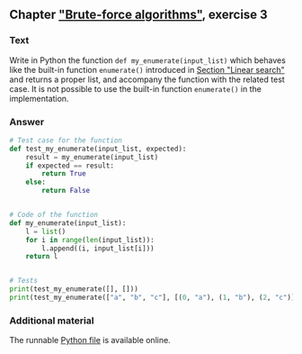 ## Chapter ["Brute-force algorithms"](https://comp-think.github.io/book/06.pdf), exercise 3

### Text
Write in Python the function `def my_enumerate(input_list)` which behaves like the built-in function `enumerate()` introduced in [Section "Linear search"](https://comp-think.github.io/book/06) and returns a proper list, and accompany the function with the related test case. It is not possible to use the built-in function `enumerate()` in the implementation.

### Answer
```python
# Test case for the function
def test_my_enumerate(input_list, expected):
    result = my_enumerate(input_list)
    if expected == result:
        return True
    else:
        return False


# Code of the function
def my_enumerate(input_list):
    l = list()
    for i in range(len(input_list)):
        l.append((i, input_list[i]))
    return l


# Tests
print(test_my_enumerate([], []))
print(test_my_enumerate(["a", "b", "c"], [(0, "a"), (1, "b"), (2, "c")]))
```

### Additional material
The runnable [Python file](exercise_3.py) is available online.
